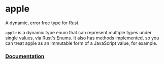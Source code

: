 # apple
A dynamic, error free type for Rust.

`apple` is a dynamic type enum that can represent multiple types under single values, via Rust's Enums. It also has methods implemented, so you can treat apple as an immutable form of a JavaScript value, for example.

### [Documentation](https://jweinst1.github.io/apple/apple/val/enum.Val.html)

